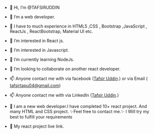 - 👋 Hi, I’m @TAFSIRUDDIN
- 👀 I’m a web developer. 
- 👀 I have to much experience in HTML5 ,CSS , Bootstrap ,JavaScript , ReactJs , ReactBootstrap, Material UI etc.
- 👀 I’m interested in React js.
- 👀 I’m interested in Javascript.
- 🌱 I’m currently learning NodeJs.
- 💞️ I’m looking to collaborate on another react developer.
- 📫 Anyone contact me with via facebook ([Tafsir Uddin](https://www.facebook.com/profile.php?id=100008669771700).) or via Email ( tafsirtapu04@gmail.com)
- 📫 Anyone contact me with via LinkedIn ([Tafsir Uddin](https://www.linkedin.com/in/tafsir-uddin-tapu).)

- 👋 
I am a new web developer.I have completed 10+ react project. And many HTML and CSS project. ✨Feel free to contact me.✨ I Will try my best to fulfill your requirements

- 👋 My react project live link.

<!---
I am a new web developer.I have completed 10+ react project. And many HTML and CSS project. ✨Feel free to contact me.✨ I Will try my best to fulfill your requirements.
--->
